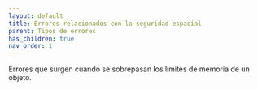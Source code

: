 ```yaml
---
layout: default
title: Errores relacionados con la seguridad espacial
parent: Tipos de errores
has_children: true
nav_order: 1
---
```


Errores que surgen cuando se sobrepasan los límites de memoria de un objeto.